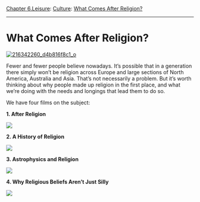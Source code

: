 [Chapter 6.Leisure](https://www.theschooloflife.com/thebookoflife/category/leisure/): [Culture](https://www.theschooloflife.com/thebookoflife/category/leisure/culture/): [What Comes After Religion?](https://www.theschooloflife.com/thebookoflife/what-comes-after-religion/)

* * *

# What Comes After Religion?

[![216342260_d4b816f8c1_o](https://www.theschooloflife.com/thebookoflife/wp-content/uploads/2015/02/216342260_d4b816f8c1_o.jpg)](http://www.thebookoflife.org/wp-content/uploads/2015/02/216342260_d4b816f8c1_o.jpg)

Fewer and fewer people believe nowadays. It’s possible that in a generation there simply won’t be religion across Europe and large sections of North America, Australia and Asia. That’s not necessarily a problem. But it’s worth thinking about why people made up religion in the first place, and what we’re doing with the needs and longings that lead them to do so.

We have four films on the subject:

**1. After Religion**

[![](https://img.youtube.com/vi/CL--1Z_g4DE/0.jpg)](https://www.youtube.com/embed/CL--1Z_g4DE '')

**2. A History of Religion**

[![](https://img.youtube.com/vi/ge071m9bGeY/0.jpg)](https://www.youtube.com/embed/ge071m9bGeY '')

**3. Astrophysics and Religion**

[![](https://img.youtube.com/vi/ZporFnmDS8I/0.jpg)](https://www.youtube.com/embed/ZporFnmDS8I '')

**4. Why Religious Beliefs Aren’t Just Silly&nbsp;**

[![](https://img.youtube.com/vi/pLj4iwa0__8/0.jpg)](https://www.youtube.com/embed/pLj4iwa0__8 '')
